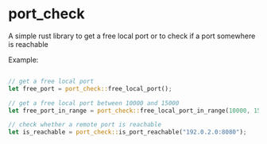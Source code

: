 # port_check
A simple rust library to get a free local port or to check if a port somewhere is reachable

Example:
```rust

// get a free local port
let free_port = port_check::free_local_port();

// get a free local port between 10000 and 15000
let free_port_in_range = port_check::free_local_port_in_range(10000, 15000);

// check whether a remote port is reachable
let is_reachable = port_check::is_port_reachable("192.0.2.0:8080");

```